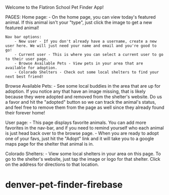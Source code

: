 Welcome to the Flatiron School Pet Finder App! 


PAGES: 
Home page: 
    - On the home page, you can view today's featured animal. If this animal isn't your "type", just click the image to get a new featured animal! 

    Nav bar options: 
        - New user - If you don't already have a username, create a new user here. We will just need your name and email and you're good to go!
        - Current user - This is where you can select a current user to go to their user page. 
        - Browse Available Pets - View pets in your area that are available for adoption. 
        - Colorado Shelters - Check out some local shelters to find your next best friend!

Browse Available Pets: 
    - See some local buddies in the area that are up for adoption. If you notice any that have an image missing, that is likely because they were adopted and removed from the shelter's website. Do us a favor and hit the "adopted" button so we can track the animal's status, and feel free to remove them from the page as well since they already found their forever home!

User page: 
    - This page displays favorite animals. You can add more favorites in the nav-bar, and if you need to remind yourself who each animal is just head back over to the browse page. 
    - When you are ready to adopt one of your favs, just hit the "Adopt" link and it will take you to a google maps page for the shelter that animal is in. 

Colorado Shelters: 
    - View some local shelters in your area on this page. To go to the shelter's website, just tap the image or logo for that shelter. Click on the address for directions to that location. 



# denver-pet-finder-firebase
